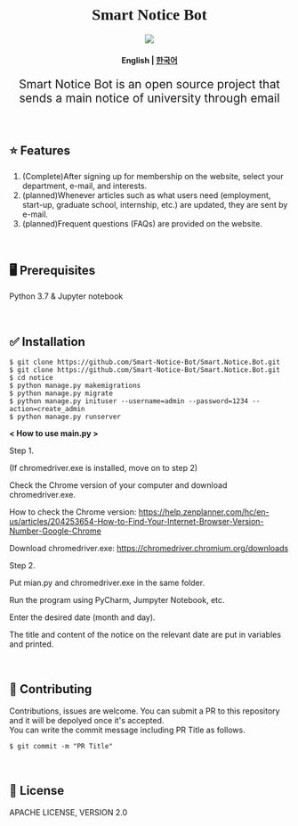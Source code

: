 
<h1 align="center" style='font-family: palatino Linotype'> Smart Notice Bot</h1>
<p align="center">
    <a href ="https://github.com/Smart-Notice-Bot/Smart.Notice.Bot/blob/main/LICENSE">
        <img src="https://img.shields.io/badge/license-Apache--2.0-blue?style=plastic&link=https://github.com/Smart-Notice-Bot/Smart.Notice.Bot/blob/main/LICENSE">
    </a>
</p>
<h4 align="center">
    <p>
        <b>English</b> |
        <a href="https://github.com/Smart-Notice-Bot/Smart.Notice.Bot/blob/main/README.md">한국어</a>
    <p>
</h4>

<p align='center' style='font-size:150%'>Smart Notice Bot is an open source project that sends a main notice of university through email</p>

<br>



## :star: Features
1. (Complete)After signing up for membership on the website, select your department, e-mail, and interests.
2. (planned)Whenever articles such as what users need (employment, start-up, graduate school, internship, etc.) are updated, they are sent by e-mail.
3. (planned)Frequent questions (FAQs) are provided on the website.

<br>

## :desktop_computer: Prerequisites
Python 3.7 & Jupyter notebook

<br>

## :white_check_mark: Installation
```
$ git clone https://github.com/Smart-Notice-Bot/Smart.Notice.Bot.git
$ git clone https://github.com/Smart-Notice-Bot/Smart.Notice.Bot.git
$ cd notice
$ python manage.py makemigrations
$ python manage.py migrate
$ python manage.py inituser --username=admin --password=1234 --action=create_admin
$ python manage.py runserver
```

**< How to use main.py >**

Step 1.

(If chromedriver.exe is installed, move on to step 2)

Check the Chrome version of your computer and download chromedriver.exe.

How to check the Chrome version: https://help.zenplanner.com/hc/en-us/articles/204253654-How-to-Find-Your-Internet-Browser-Version-Number-Google-Chrome

Download chromedriver.exe: https://chromedriver.chromium.org/downloads

Step 2.

Put mian.py and chromedriver.exe in the same folder.

Run the program using PyCharm, Jumpyter Notebook, etc.

Enter the desired date (month and day).

The title and content of the notice on the relevant date are put in variables and printed.

<br>

## :loudspeaker: Contributing
Contributions, issues are welcome. You can submit a PR to this repository and it will be depolyed once it's accepted. <br>
You can write the commit message including PR Title as follows.<br>
```
$ git commit -m "PR Title"
```

<br>

## :page_with_curl: License
APACHE LICENSE, VERSION 2.0



